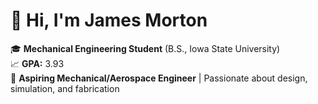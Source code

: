 # 👋 Hi, I'm James Morton

🎓 **Mechanical Engineering Student** (B.S., Iowa State University)  
📈 **GPA:** 3.93  
🔧 **Aspiring Mechanical/Aerospace Engineer** | Passionate about design, simulation, and fabrication


